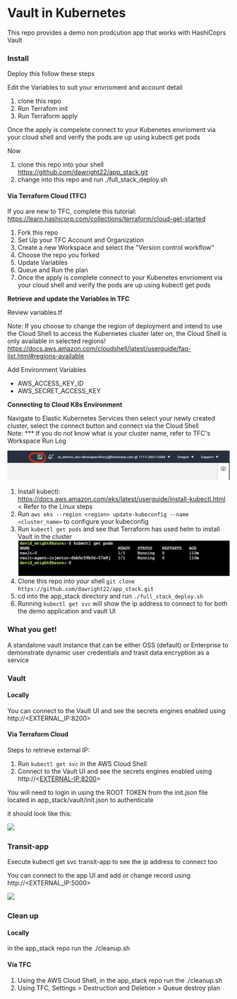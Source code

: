 # Vault in Kubernetes

This repo provides a demo non prodcution app that works with HashiCoprs Vault 

### Install
Deploy this follow these steps

Edit the Variables to suit your envrioment and account detail

1. clone this repo
2. Run Terrafom init
3. Run Terraform apply 

Once the apply is compelete connect to your Kubenetes envrioment via your cloud shell and verify the pods are up using kubectl get pods

Now

1. clone this repo into your shell https://github.com/dawright22/app_stack.git
2. change into this repo and run ./full_stack_deploy.sh

#### Via Terraform Cloud (TFC)
If you are new to TFC, complete this tutorial: https://learn.hashicorp.com/collections/terraform/cloud-get-started

1. Fork this repo
2. Set Up your TFC Account and Organization
3. Create a new Workspace and select the "Version control workflow" 
4. Choose the repo you forked
5. Update Variables
6. Queue and Run the plan
7. Once the apply is complete connect to your Kubenetes envrioment via your cloud shell and verify the pods are up using kubectl get pods </br>

**Retrieve and update the Variables in TFC**

Review variables.tf

Note: If you choose to change the region of deployment and intend to use the Cloud Shell to access the Kubernetes cluster later on, the Cloud Shell is only available in selected regions! https://docs.aws.amazon.com/cloudshell/latest/userguide/faq-list.html#regions-available

Add Environment Variables
* AWS_ACCESS_KEY_ID 
* AWS_SECRET_ACCESS_KEY 

**Connecting to Cloud K8s Environment**

Navigate to Elastic Kubernetes Services then select your newly created cluster, select the connect button and connect via the Cloud Shell</br>
Note: 
*** If you do not know what is your cluster name, refer to TFC's Workspace Run Log

![](/images/cloud-shell.png)

1. Install kubectl: https://docs.aws.amazon.com/eks/latest/userguide/install-kubectl.html < Refer to the Linux steps
2. Run `aws eks --region <region> update-kubeconfig --name <cluster_name>` to configure your kubeconfig
3. Run `kubectl get pods` and see that Terraform has used helm to install Vault in the cluster
![](/images/get-pods.png)
2. Clone this repo into your shell `git clone https://github.com/dawright22/app_stack.git`
3. cd into the app_stack directory and run `./full_stack_deploy.sh` </br>
4. Running `kubectl get svc` will show the ip address to connect to for both the demo application and vault UI

### What you get!
A standalone vault instance that can be either OSS (default) or Enterprise to demonstrate dynamic user credentials and trasit data encryption as a service 

### Vault

#### Locally

You can connect to the Vault UI and see the secrets engines enabled using http://<EXTERNAL_IP:8200>

#### Via Terraform Cloud

Steps to retrieve external IP:
1. Run `kubectl get svc` in the AWS Cloud Shell
2. Connect to the Vault UI and see the secrets engines enabled using http://<<EXTERNAL-IP:8200>>

You will need to login in using the ROOT TOKEN from the init.json file located in app_stack/vault/init.json to authenticate

it should look like this:

![](/images/vault.png)

### Transit-app

Execute kubectl get svc transit-app to see the ip address to connect too

You can connect to the app UI and add or change record using http://<EXTERNAL_IP:5000>

![](/images/tranist-app.png)


### Clean up

#### Locally
in the app_stack repo run the ./cleanup.sh

#### Via TFC
1. Using the AWS Cloud Shell, in the app_stack repo run the ./cleanup.sh
2. Using TFC, Settings > Destruction and Deletion > Queue destroy plan

